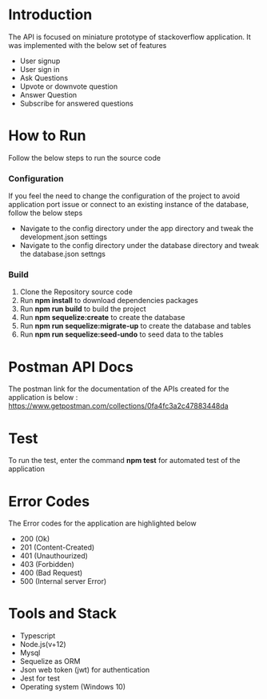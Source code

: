 # Introduction

The API is focused on miniature prototype of stackoverflow application. It was implemented with the below set of features

- User signup
- User sign in
- Ask Questions
- Upvote or downvote question
- Answer Question
- Subscribe for answered questions

# How to Run

Follow the below steps to run the source code

### Configuration

If you feel the need to change the configuration of the project to avoid application port issue or connect to an existing instance of the database, follow the below steps

- Navigate to the config directory under the app directory and tweak the development.json settings
- Navigate to the config directory under the database directory and tweak the database.json settngs

### Build

1. Clone the Repository source code
2. Run **npm install** to download dependencies packages
3. Run **npm run build** to build the project
4. Run **npm sequelize:create** to create the database
5. Run **npm run sequelize:migrate-up** to create the database and tables
6. Run **npm run sequelize:seed-undo** to seed data to the tables

# Postman API Docs

The postman link for the documentation of the APIs created for the application is below :
https://www.getpostman.com/collections/0fa4fc3a2c47883448da

# Test

To run the test, enter the command **npm test** for automated test of the application

# Error Codes

The Error codes for the application are highlighted below

- 200 (Ok)
- 201 (Content-Created)
- 401 (Unauthourized)
- 403 (Forbidden)
- 400 (Bad Request)
- 500 (Internal server Error)

# Tools and Stack

- Typescript
- Node.js(v+12)
- Mysql
- Sequelize as ORM
- Json web token (jwt) for authentication
- Jest for test
- Operating system (Windows 10)
